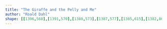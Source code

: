 ```yaml
---
title: "The Giraffe and the Pelly and Me"
author: "Roald Dahl"
shape: [[1396,568],[1391,570],[1388,573],[1387,577],[1385,615],[1382,861],[1380,910],[1381,975],[1379,993],[1380,1036],[1376,1185],[1376,1257],[1373,1397],[1373,1486],[1376,1492],[1385,1495],[1400,1495],[1406,1491],[1409,1429],[1412,1263],[1411,1230],[1413,1193],[1412,1160],[1414,1117],[1415,1029],[1416,808],[1418,777],[1421,611],[1419,572],[1415,569],[1410,568]]
---
```

